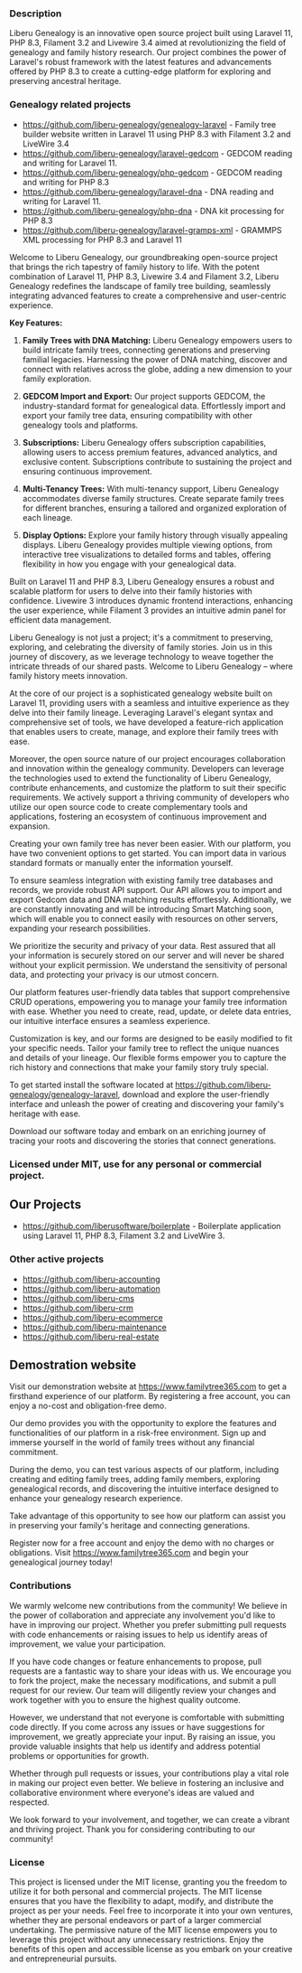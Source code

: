 ### Description
Liberu Genealogy is an innovative open source project built using Laravel 11, PHP 8.3, Filament 3.2 and Livewire 3.4 aimed at revolutionizing the field of genealogy and family history research. Our project combines the power of Laravel's robust framework with the latest features and advancements offered by PHP 8.3 to create a cutting-edge platform for exploring and preserving ancestral heritage.

### Genealogy related projects
* https://github.com/liberu-genealogy/genealogy-laravel - Family tree builder website written in Laravel 11 using PHP 8.3 with Filament 3.2 and LiveWire 3.4
* https://github.com/liberu-genealogy/laravel-gedcom - GEDCOM reading and writing for Laravel 11.
* https://github.com/liberu-genealogy/php-gedcom - GEDCOM reading and writing for PHP 8.3
* https://github.com/liberu-genealogy/laravel-dna - DNA reading and writing for Laravel 11.
* https://github.com/liberu-genealogy/php-dna - DNA kit processing for PHP 8.3
* https://github.com/liberu-genealogy/laravel-gramps-xml - GRAMMPS XML processing for PHP 8.3 and Laravel 11

Welcome to Liberu Genealogy, our groundbreaking open-source project that brings the rich tapestry of family history to life. With the potent combination of Laravel 11, PHP 8.3, Livewire 3.4 and Filament 3.2, Liberu Genealogy redefines the landscape of family tree building, seamlessly integrating advanced features to create a comprehensive and user-centric experience.

**Key Features:**

1. **Family Trees with DNA Matching:** Liberu Genealogy empowers users to build intricate family trees, connecting generations and preserving familial legacies. Harnessing the power of DNA matching, discover and connect with relatives across the globe, adding a new dimension to your family exploration.

2. **GEDCOM Import and Export:** Our project supports GEDCOM, the industry-standard format for genealogical data. Effortlessly import and export your family tree data, ensuring compatibility with other genealogy tools and platforms.

3. **Subscriptions:** Liberu Genealogy offers subscription capabilities, allowing users to access premium features, advanced analytics, and exclusive content. Subscriptions contribute to sustaining the project and ensuring continuous improvement.

4. **Multi-Tenancy Trees:** With multi-tenancy support, Liberu Genealogy accommodates diverse family structures. Create separate family trees for different branches, ensuring a tailored and organized exploration of each lineage.

5. **Display Options:** Explore your family history through visually appealing displays. Liberu Genealogy provides multiple viewing options, from interactive tree visualizations to detailed forms and tables, offering flexibility in how you engage with your genealogical data.

Built on Laravel 11 and PHP 8.3, Liberu Genealogy ensures a robust and scalable platform for users to delve into their family histories with confidence. Livewire 3 introduces dynamic frontend interactions, enhancing the user experience, while Filament 3 provides an intuitive admin panel for efficient data management.

Liberu Genealogy is not just a project; it's a commitment to preserving, exploring, and celebrating the diversity of family stories. Join us in this journey of discovery, as we leverage technology to weave together the intricate threads of our shared pasts. Welcome to Liberu Genealogy – where family history meets innovation.

At the core of our project is a sophisticated genealogy website built on Laravel 11, providing users with a seamless and intuitive experience as they delve into their family lineage. Leveraging Laravel's elegant syntax and comprehensive set of tools, we have developed a feature-rich application that enables users to create, manage, and explore their family trees with ease.

Moreover, the open source nature of our project encourages collaboration and innovation within the genealogy community. Developers can leverage the technologies used to extend the functionality of Liberu Genealogy, contribute enhancements, and customize the platform to suit their specific requirements. We actively support a thriving community of developers who utilize our open source code to create complementary tools and applications, fostering an ecosystem of continuous improvement and expansion.

Creating your own family tree has never been easier. With our platform, you have two convenient options to get started. You can import data in various standard formats or manually enter the information yourself.

To ensure seamless integration with existing family tree databases and records, we provide robust API support. Our API allows you to import and export Gedcom data and DNA matching results effortlessly. Additionally, we are constantly innovating and will be introducing Smart Matching soon, which will enable you to connect easily with resources on other servers, expanding your research possibilities.

We prioritize the security and privacy of your data. Rest assured that all your information is securely stored on our server and will never be shared without your explicit permission. We understand the sensitivity of personal data, and protecting your privacy is our utmost concern.

Our platform features user-friendly data tables that support comprehensive CRUD operations, empowering you to manage your family tree information with ease. Whether you need to create, read, update, or delete data entries, our intuitive interface ensures a seamless experience.

Customization is key, and our forms are designed to be easily modified to fit your specific needs. Tailor your family tree to reflect the unique nuances and details of your lineage. Our flexible forms empower you to capture the rich history and connections that make your family story truly special.

To get started install the software located at https://github.com/liberu-genealogy/genealogy-laravel, download and explore the user-friendly interface and unleash the power of creating and discovering your family's heritage with ease.

Download our software today and embark on an enriching journey of tracing your roots and discovering the stories that connect generations.
<!--/h-->

### Licensed under MIT, use for any personal or commercial project.

## Our Projects

* https://github.com/liberusoftware/boilerplate - Boilerplate application using Laravel 11, PHP 8.3, Filament 3.2 and LiveWire 3.

### Other active projects
* https://github.com/liberu-accounting
* https://github.com/liberu-automation
* https://github.com/liberu-cms
* https://github.com/liberu-crm
* https://github.com/liberu-ecommerce
* https://github.com/liberu-maintenance
* https://github.com/liberu-real-estate

## Demostration website
Visit our demonstration website at https://www.familytree365.com to get a firsthand experience of our platform. By registering a free account, you can enjoy a no-cost and obligation-free demo.

Our demo provides you with the opportunity to explore the features and functionalities of our platform in a risk-free environment. Sign up and immerse yourself in the world of family trees without any financial commitment.

During the demo, you can test various aspects of our platform, including creating and editing family trees, adding family members, exploring genealogical records, and discovering the intuitive interface designed to enhance your genealogy research experience.

Take advantage of this opportunity to see how our platform can assist you in preserving your family's heritage and connecting generations.

Register now for a free account and enjoy the demo with no charges or obligations. Visit https://www.familytree365.com and begin your genealogical journey today!
<!--/h-->

### Contributions

We warmly welcome new contributions from the community! We believe in the power of collaboration and appreciate any involvement you'd like to have in improving our project. Whether you prefer submitting pull requests with code enhancements or raising issues to help us identify areas of improvement, we value your participation.

If you have code changes or feature enhancements to propose, pull requests are a fantastic way to share your ideas with us. We encourage you to fork the project, make the necessary modifications, and submit a pull request for our review. Our team will diligently review your changes and work together with you to ensure the highest quality outcome.

However, we understand that not everyone is comfortable with submitting code directly. If you come across any issues or have suggestions for improvement, we greatly appreciate your input. By raising an issue, you provide valuable insights that help us identify and address potential problems or opportunities for growth.

Whether through pull requests or issues, your contributions play a vital role in making our project even better. We believe in fostering an inclusive and collaborative environment where everyone's ideas are valued and respected.

We look forward to your involvement, and together, we can create a vibrant and thriving project. Thank you for considering contributing to our community!
<!--/h-->

### License

This project is licensed under the MIT license, granting you the freedom to utilize it for both personal and commercial projects. The MIT license ensures that you have the flexibility to adapt, modify, and distribute the project as per your needs. Feel free to incorporate it into your own ventures, whether they are personal endeavors or part of a larger commercial undertaking. The permissive nature of the MIT license empowers you to leverage this project without any unnecessary restrictions. Enjoy the benefits of this open and accessible license as you embark on your creative and entrepreneurial pursuits.
<!--/h-->
